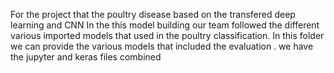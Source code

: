  For the project that the poultry disease  based on the transfered deep learning and CNN
 In the  this model building  our team followed  the different various  imported  models that used in the poultry classification.
 In this folder we can provide the various models that included the evaluation . we have the jupyter and keras files combined 
